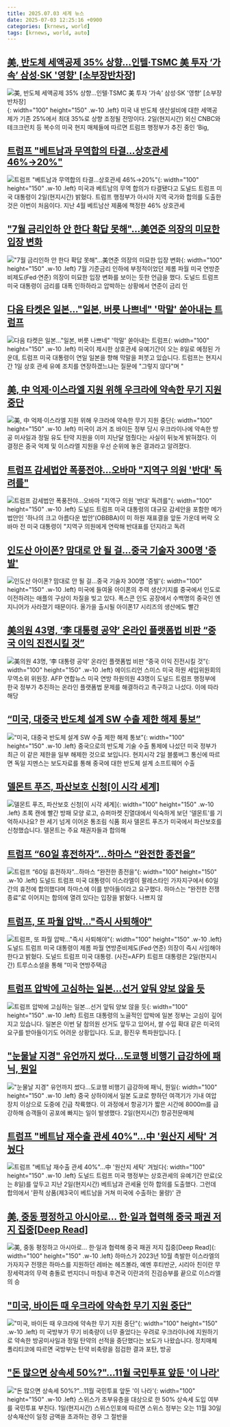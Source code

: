```yaml
---
title: 2025.07.03 세계 뉴스
date: 2025-07-03 12:25:16 +0900
categories: [krnews, world]
tags: [krnews, world, auto]
---
```

## [美, 반도체 세액공제 35% 상향…인텔·TSMC 美 투자 ‘가속’ 삼성·SK '영향' [소부장반차장]](https://n.news.naver.com/mnews/article/138/0002199876)

![美, 반도체 세액공제 35% 상향…인텔·TSMC 美 투자 ‘가속’ 삼성·SK '영향' [소부장반차장]](https://mimgnews.pstatic.net/image/origin/138/2025/07/03/2199876.jpg?type=nf220_150){: width="100" height="150" .w-10 .left}
미국 내 반도체 생산설비에 대한 세액공제가 기존 25%에서 최대 35%로 상향 조정될 전망이다. 2일(현지시간) 외신 CNBC와 테크크런치 등 복수의 미국 현지 매체들에 따르면 트럼프 행정부가 추진 중인 ‘Big,

## [트럼프 "베트남과 무역합의 타결…상호관세 46%→20%"](https://n.news.naver.com/mnews/article/008/0005216201)

![트럼프 "베트남과 무역합의 타결…상호관세 46%→20%"](https://mimgnews.pstatic.net/image/origin/008/2025/07/03/5216201.jpg?type=nf220_150){: width="100" height="150" .w-10 .left}
미국과 베트남의 무역 합의가 타결됐다고 도널드 트럼프 미국 대통령이 2일(현지시간) 밝혔다. 트럼프 행정부가 아시아 지역 국가와 합의를 도출한 것은 이번이 처음이다. 지난 4월 베트남산 제품에 책정한 46% 상호관세

## ["7월 금리인하 안 한다 확답 못해"…美연준 의장의 미묘한 입장 변화](https://n.news.naver.com/mnews/article/008/0005215916)

!["7월 금리인하 안 한다 확답 못해"…美연준 의장의 미묘한 입장 변화](https://mimgnews.pstatic.net/image/origin/008/2025/07/02/5215916.jpg?type=nf220_150){: width="100" height="150" .w-10 .left}
7월 기준금리 인하에 부정적이었던 제롬 파월 미국 연방준비제도(Fed·연준) 의장이 미묘한 입장 변화를 보이는 듯한 언급을 했다. 도널드 트럼프 미국 대통령이 금리를 대폭 인하하라고 압박하는 상황에서 연준이 금리 인

## [다음 타켓은 일본..."일본, 버릇 나쁘네" '막말' 쏟아내는 트럼프](https://n.news.naver.com/mnews/article/437/0000446907)

![다음 타켓은 일본..."일본, 버릇 나쁘네" '막말' 쏟아내는 트럼프](https://mimgnews.pstatic.net/image/origin/437/2025/07/02/446907.jpg?type=nf220_150){: width="100" height="150" .w-10 .left}
미국이 제시한 상호관세 유예기간이 오는 8일로 예정된 가운데, 트럼프 미국 대통령이 연일 일본을 향해 막말을 퍼붓고 있습니다. 트럼프는 현지시간 1일 상호 관세 유예 조치를 연장하겠느냐는 질문에 "그렇지 않다"며 "

## [美, 中 억제·이스라엘 지원 위해 우크라에 약속한 무기 지원 중단](https://n.news.naver.com/mnews/article/014/0005371523)

![美, 中 억제·이스라엘 지원 위해 우크라에 약속한 무기 지원 중단](https://mimgnews.pstatic.net/image/origin/014/2025/07/02/5371523.jpg?type=nf220_150){: width="100" height="150" .w-10 .left}
미국이 과거 조 바이든 정부 당시 우크라이나에 약속한 방공 미사일과 정밀 유도 탄약 지원을 이미 지난달 멈췄다는 사실이 뒤늦게 밝혀졌다. 이 결정은 중국 억제 및 이스라엘 지원을 우선 순위에 놓은 결과라고 알려졌다.

## [트럼프 감세법안 폭풍전야…오바마 "지역구 의원 '반대' 독려를"](https://n.news.naver.com/mnews/article/421/0008348137)

![트럼프 감세법안 폭풍전야…오바마 "지역구 의원 '반대' 독려를"](https://mimgnews.pstatic.net/image/origin/421/2025/07/03/8348137.jpg?type=nf220_150){: width="100" height="150" .w-10 .left}
도널드 트럼프 미국 대통령의 대규모 감세안을 포함한 메가법안인 '하나의 크고 아름다운 법안'(OBBBA)이 미 하원 재표결을 앞둔 가운데 버락 오바마 전 미국 대통령이 "지역구 의원에게 연락해 반대표를 던지라고 독려

## [인도산 아이폰? 맘대로 안 될 걸…중국 기술자 300명 '증발'](https://n.news.naver.com/mnews/article/008/0005216384)

![인도산 아이폰? 맘대로 안 될 걸…중국 기술자 300명 '증발'](https://mimgnews.pstatic.net/image/origin/008/2025/07/03/5216384.jpg?type=nf220_150){: width="100" height="150" .w-10 .left}
미국에 들여올 아이폰의 주력 생산기지를 중국에서 인도로 이전하려는 애플의 구상이 차질을 빚고 있다. 폭스콘 인도 공장에서 수백명의 중국인 엔지니어가 사라졌기 때문이다. 올가을 출시될 아이폰17 시리즈의 생산에도 빨간

## [美의원 43명, ‘李 대통령 공약’ 온라인 플랫폼법 비판 “중국 이익 진전시킬 것”](https://n.news.naver.com/mnews/article/021/0002720104)

![美의원 43명, ‘李 대통령 공약’ 온라인 플랫폼법 비판 “중국 이익 진전시킬 것”](https://mimgnews.pstatic.net/image/origin/021/2025/07/03/2720104.jpg?type=nf220_150){: width="100" height="150" .w-10 .left}
에이드리언 스미스 미국 하원 세입위원회의 무역소위 위원장. AFP 연합뉴스 미국 연방 하원의원 43명이 도널드 트럼프 행정부에 한국 정부가 추진하는 온라인 플랫폼법 문제를 해결하라고 촉구하고 나섰다. 이에 따라 해당

## [“미국, 대중국 반도체 설계 SW 수출 제한 해제 통보”](https://n.news.naver.com/mnews/article/056/0011981916)

![“미국, 대중국 반도체 설계 SW 수출 제한 해제 통보”](https://mimgnews.pstatic.net/image/origin/056/2025/07/03/11981916.jpg?type=nf220_150){: width="100" height="150" .w-10 .left}
중국으로의 반도체 기술 수출 통제에 나섰던 미국 정부가 최근 이 같은 제한을 일부 해제한 것으로 보입니다. 현지시각 2일 블룸버그 통신에 따르면 독일 지멘스는 보도자료를 통해 중국에 대한 반도체 설계 소프트웨어 수출

## [델몬트 푸즈, 파산보호 신청[이 시각 세계]](https://n.news.naver.com/mnews/article/214/0001433956)

![델몬트 푸즈, 파산보호 신청[이 시각 세계]](https://mimgnews.pstatic.net/image/origin/214/2025/07/03/1433956.jpg?type=nf220_150){: width="100" height="150" .w-10 .left}
초록 캔에 빨간 방패 모양 로고, 슈퍼마켓 진열대에서 익숙하게 보던 '델몬트'를 기억하시나요? 한 세기 넘게 이어온 통조림 식품 회사 델몬트 푸즈가 미국에서 파산보호를 신청했습니다. 델몬트는 주요 채권자들과 합의해

## [트럼프 “60일 휴전하자”…하마스 “완전한 종전을”](https://n.news.naver.com/mnews/article/028/0002754030)

![트럼프 “60일 휴전하자”…하마스 “완전한 종전을”](https://mimgnews.pstatic.net/image/origin/028/2025/07/02/2754030.jpg?type=nf220_150){: width="100" height="150" .w-10 .left}
도널드 트럼프 미국 대통령이 이스라엘이 팔레스타인 가자지구에서 60일간의 휴전에 합의했다며 하마스에 이를 받아들이라고 요구했다. 하마스는 “완전한 전쟁 종료”로 이어지는 합의에 열려 있다는 입장을 밝혔다. 나쁘지 않

## [트럼프, 또 파월 압박…"즉시 사퇴해야"](https://n.news.naver.com/mnews/article/018/0006055133)

![트럼프, 또 파월 압박…"즉시 사퇴해야"](https://mimgnews.pstatic.net/image/origin/018/2025/07/03/6055133.jpg?type=nf220_150){: width="100" height="150" .w-10 .left}
도널드 트럼프 미국 대통령이 제롬 파월 연방준비제도(Fed·연준) 의장이 즉시 사임해야 한다고 밝혔다. 도널드 트럼프 미국 대통령. (사진=AFP) 트럼프 대통령은 2일(현지시간) 트루스소셜을 통해 “미국 연방주택금

## [트럼프 압박에 고심하는 일본…선거 앞둬 양보 않을 듯](https://n.news.naver.com/mnews/article/056/0011981555)

![트럼프 압박에 고심하는 일본…선거 앞둬 양보 않을 듯](https://mimgnews.pstatic.net/image/origin/056/2025/07/02/11981555.jpg?type=nf220_150){: width="100" height="150" .w-10 .left}
트럼프 대통령의 노골적인 압박에 일본 정부는 고심이 깊어지고 있습니다. 일본은 이번 달 참의원 선거도 앞두고 있어서, 쌀 수입 확대 같은 미국의 요구를 받아들이기도 어려운 상황입니다. 도쿄, 황진우 특파원입니다. [

## ["눈물날 지경" 유언까지 썼다…도쿄행 비행기 급강하에 패닉, 뭔일](https://n.news.naver.com/mnews/article/025/0003452553)

!["눈물날 지경" 유언까지 썼다…도쿄행 비행기 급강하에 패닉, 뭔일](https://mimgnews.pstatic.net/image/origin/025/2025/07/03/3452553.jpg?type=nf220_150){: width="100" height="150" .w-10 .left}
중국 상하이에서 일본 도쿄로 향하던 여객기가 기내 여압 장치 이상으로 도중에 긴급 착륙했다. 이 과정에서 항공기가 짧은 시간에 8000m를 급강하해 승객들이 공포에 빠지는 일이 발생했다. 2일(현지시간) 항공전문매체

## [트럼프 "베트남 재수출 관세 40%"…中 '원산지 세탁' 겨눴다](https://n.news.naver.com/mnews/article/025/0003452615)

![트럼프 "베트남 재수출 관세 40%"…中 '원산지 세탁' 겨눴다](https://mimgnews.pstatic.net/image/origin/025/2025/07/03/3452615.jpg?type=nf220_150){: width="100" height="150" .w-10 .left}
도널드 트럼프 미국 행정부는 상호관세의 유예기간 만료(오는 8일)를 앞두고 지난 2일(현지시간) 베트남과 관세율 인하 합의를 도출했다. 그런데 합의에서 '환적 상품(제3국이 베트남을 거쳐 미국에 수출하는 물량)' 관

## [美, 중동 평정하고 아시아로… 한·일과 협력해 중국 패권 저지 집중[Deep Read]](https://n.news.naver.com/mnews/article/021/0002720085)

![美, 중동 평정하고 아시아로… 한·일과 협력해 중국 패권 저지 집중[Deep Read]](https://mimgnews.pstatic.net/image/origin/021/2025/07/03/2720085.jpg?type=nf220_150){: width="100" height="150" .w-10 .left}
하마스가 2023년 10월 촉발한 이스라엘의 가자지구 전쟁은 하마스를 지원하던 레바논 헤즈볼라, 예멘 후티반군, 시리아 친이란 무장세력과의 무력 충돌로 번지더니 마침내 후견국 이란과의 진검승부를 끝으로 이스라엘의 승

## ["미국, 바이든 때 우크라에 약속한 무기 지원 중단"](https://n.news.naver.com/mnews/article/422/0000755357)

!["미국, 바이든 때 우크라에 약속한 무기 지원 중단"](https://mimgnews.pstatic.net/image/origin/422/2025/07/02/755357.jpg?type=nf220_150){: width="100" height="150" .w-10 .left}
미 국방부가 무기 비축량이 너무 줄었다는 우려로 우크라이나에 지원하기로 약속한 방공미사일과 정밀 탄약의 선적을 중단했다는 보도가 나왔습니다. 정치매체 폴리티코에 따르면 국방부는 탄약 비축량을 점검한 결과 포탄, 방공

## ["돈 많으면 상속세 50%?"…11월 국민투표 앞둔 '이 나라'](https://n.news.naver.com/mnews/article/003/0013340638)

!["돈 많으면 상속세 50%?"…11월 국민투표 앞둔 '이 나라'](https://mimgnews.pstatic.net/image/origin/003/2025/07/03/13340638.jpg?type=nf220_150){: width="100" height="150" .w-10 .left}
스위스가 초부유층을 대상으로 한 50% 상속세 도입 여부를 국민투표 부친다. 1일(현지시간) 스위스인포에 따르면 스위스 정부는 오는 11월 30일 상속재산이 일정 금액을 초과하는 경우 그 절반을

